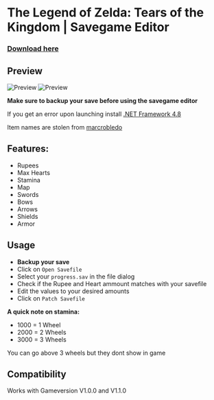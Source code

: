 # The Legend of Zelda: Tears of the Kingdom | Savegame Editor

### [Download here](https://github.com/lchmagKekse/TOTK-SaveGame-Editor/releases/latest)

## Preview

![Preview](https://cdn.discordapp.com/attachments/1104154655518376021/1107321327959941240/image.png)
![Preview](https://cdn.discordapp.com/attachments/1104154655518376021/1105492767423070238/image.png)

**Make sure to backup your save before using the savegame editor**

If you get an error upon launching install [.NET Framework 4.8](https://dotnet.microsoft.com/en-us/download/dotnet-framework/net48<>)

Item names are stolen from [marcrobledo](https://github.com/marcrobledo/savegame-editors/tree/master/zelda-botw)

## Features:

- Rupees
- Max Hearts
- Stamina
- Map
- Swords
- Bows
- Arrows
- Shields
- Armor

## Usage

- **Backup your save**
- Click on `Open Savefile`
- Select your `progress.sav` in the file dialog
- Check if the Rupee and Heart ammount matches with your savefile
- Edit the values to your desired amounts
- Click on `Patch Savefile`

**A quick note on stamina:**

- 1000 = 1 Wheel
- 2000 = 2 Wheels
- 3000 = 3 Wheels

You can go above 3 wheels but they dont show in game

## Compatibility

Works with Gameversion V1.0.0 and V1.1.0
